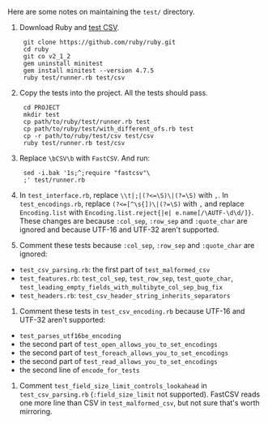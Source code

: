 Here are some notes on maintaining the `test/` directory.

1. Download Ruby and [test CSV](http://ruby-doc.org/core-2.1.0/doc/contributing_rdoc.html#label-Running+tests).

        git clone https://github.com/ruby/ruby.git
        cd ruby
        git co v2_1_2
        gem uninstall minitest
        gem install minitest --version 4.7.5
        ruby test/runner.rb test/csv 

1. Copy the tests into the project. All the tests should pass.

        cd PROJECT
        mkdir test
        cp path/to/ruby/test/runner.rb test
        cp path/to/ruby/test/with_different_ofs.rb test
        cp -r path/to/ruby/test/csv test/csv
        ruby test/runner.rb test/csv

1. Replace `\bCSV\b` with `FastCSV`. And run:

        sed -i.bak '1s;^;require "fastcsv"\
        ;' test/runner.rb

1. In `test_interface.rb`, replace `\\t|;|(?<=\S)\|(?=\S)` with `,`. In `test_encodings.rb`, replace `(?<=[^\s{])\|(?=\S)` with `,` and replace `Encoding.list` with `Encoding.list.reject{|e| e.name[/\AUTF-\d\d/]}`. These changes are because `:col_sep`, `:row_sep` and `:quote_char` are ignored and because UTF-16 and UTF-32 aren't supported.

1. Comment these tests because `:col_sep`, `:row_sep` and `:quote_char` are ignored:

  * `test_csv_parsing.rb`: the first part of `test_malformed_csv`
  * `test_features.rb`: `test_col_sep`, `test_row_sep`, `test_quote_char`, `test_leading_empty_fields_with_multibyte_col_sep_bug_fix`
  * `test_headers.rb`: `test_csv_header_string_inherits_separators`

1. Comment these tests in `test_csv_encoding.rb` because UTF-16 and UTF-32 aren't supported:

  * `test_parses_utf16be_encoding`
  * the second part of `test_open_allows_you_to_set_encodings`
  * the second part of `test_foreach_allows_you_to_set_encodings`
  * the second part of `test_read_allows_you_to_set_encodings`
  * the second line of `encode_for_tests`

1. Comment `test_field_size_limit_controls_lookahead` in `test_csv_parsing.rb` (`:field_size_limit` not supported). FastCSV reads one more line than CSV in `test_malformed_csv`, but not sure that's worth mirroring.
